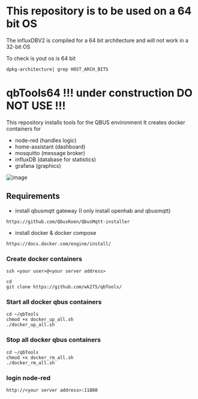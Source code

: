 # This repository is to be used on a 64 bit OS
The influxDBV2 is compiled for a 64 bit architecture and will not work in a 32-bit OS

To check is yout os is 64 bit
```
dpkg-architecture| grep HOST_ARCH_BITS
```

# qbTools64  !!! under construction DO NOT USE !!!

This repository installs tools for the QBUS environment
It creates docker containers for
- node-red (handles logic)
- home-assistant (dashboard)
- mosquitto (message broker)
- influxDB (database for statistics)
- grafana (graphics)

![image](https://user-images.githubusercontent.com/55239601/209998587-25c881c1-5b57-41b7-9663-6eb05b8960b1.png)


## Requirements
- install qbusmqtt gateway (I only install openhab and qbusmqtt) 
``` 
https://github.com/QbusKoen/QbusMqtt-installer
```

- install docker & docker compose
```
https://docs.docker.com/engine/install/
```
### Create docker containers
`ssh <your user>@<your server address>`

```
cd
git clone https://github.com/wk275/qbTools/
```

### Start all docker qbus containers
```
cd ~/qbTools
chmod +x docker_up_all.sh
./docker_up_all.sh
```
### Stop all docker qbus containers
```
cd ~/qbTools
chmod +x docker_rm_all.sh
./docker_rm_all.sh
```

### login node-red
`http://<your server address>:11880`

